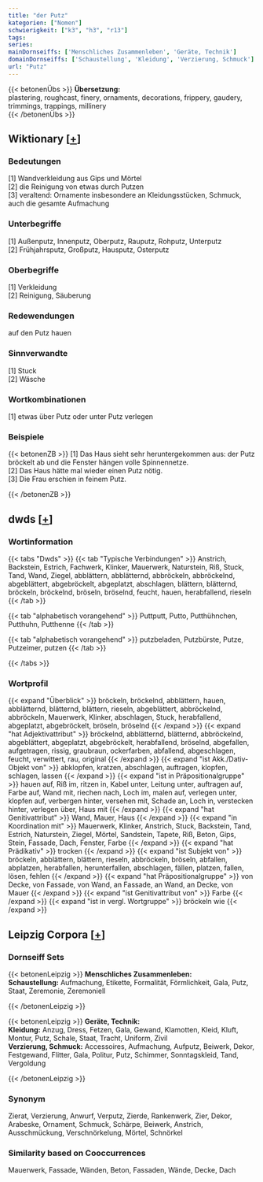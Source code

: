 ```yaml
---
title: "der Putz"
kategorien: ["Nomen"]
schwierigkeit: ["k3", "h3", "r13"]
tags:
series:
mainDornseiffs: ['Menschliches Zusammenleben', 'Geräte, Technik']
domainDornseiffs: ['Schaustellung', 'Kleidung', 'Verzierung, Schmuck']
url: "Putz"
---
```


{{< betonenÜbs >}}
**Übersetzung:**  
plastering, roughcast, finery, ornaments, decorations, frippery, gaudery, trimmings, trappings, millinery  
{{< /betonenÜbs >}}

## Wiktionary [[+](https://de.wiktionary.org/wiki/Putz)]

### Bedeutungen
[1] Wandverkleidung aus Gips und Mörtel  
[2] die Reinigung von etwas durch Putzen  
[3] veraltend: Ornamente insbesondere an Kleidungsstücken, Schmuck, auch die gesamte Aufmachung  

### Unterbegriffe
[1] Außenputz, Innenputz, Oberputz, Rauputz, Rohputz, Unterputz  
[2] Frühjahrsputz, Großputz, Hausputz, Osterputz  

### Oberbegriffe
[1] Verkleidung  
[2] Reinigung, Säuberung  

### Redewendungen
auf den Putz hauen  

### Sinnverwandte
[1] Stuck  
[2] Wäsche  

### Wortkombinationen
[1] etwas über Putz oder unter Putz verlegen  

### Beispiele
{{< betonenZB >}}
[1] Das Haus sieht sehr heruntergekommen aus: der Putz bröckelt ab und die Fenster hängen volle Spinnennetze.  
[2] Das Haus hätte mal wieder einen Putz nötig.  
[3] Die Frau erschien in feinem Putz.  

{{< /betonenZB >}}


## dwds [[+](https://www.dwds.de/wb/Putz)]

### Wortinformation
{{< tabs "Dwds" >}}
{{< tab "Typische Verbindungen" >}}
Anstrich, Backstein, Estrich, Fachwerk, Klinker, Mauerwerk, Naturstein, Riß, Stuck, Tand, Wand, Ziegel, abblättern, abblätternd, abbröckeln, abbröckelnd, abgeblättert, abgebröckelt, abgeplatzt, abschlagen, blättern, blätternd, bröckeln, bröckelnd, bröseln, bröselnd, feucht, hauen, herabfallend, rieseln
{{< /tab >}}

{{< tab "alphabetisch vorangehend" >}}
Puttputt, Putto, Putthühnchen, Putthuhn, Putthenne
{{< /tab >}}

{{< tab "alphabetisch vorangehend" >}}
putzbeladen, Putzbürste, Putze, Putzeimer, putzen
{{< /tab >}}

{{< /tabs >}}

### Wortprofil
{{< expand "Überblick" >}} bröckeln, bröckelnd, abblättern, hauen, abblätternd, blätternd, blättern, rieseln, abgeblättert, abbröckelnd, abbröckeln, Mauerwerk, Klinker, abschlagen, Stuck, herabfallend, abgeplatzt, abgebröckelt, bröseln, bröselnd {{< /expand >}}
{{< expand "hat Adjektivattribut" >}} bröckelnd, abblätternd, blätternd, abbröckelnd, abgeblättert, abgeplatzt, abgebröckelt, herabfallend, bröselnd, abgefallen, aufgetragen, rissig, graubraun, ockerfarben, abfallend, abgeschlagen, feucht, verwittert, rau, original {{< /expand >}}
{{< expand "ist Akk./Dativ-Objekt von" >}} abklopfen, kratzen, abschlagen, auftragen, klopfen, schlagen, lassen {{< /expand >}}
{{< expand "ist in Präpositionalgruppe" >}} hauen auf, Riß im, ritzen in, Kabel unter, Leitung unter, auftragen auf, Farbe auf, Wand mit, riechen nach, Loch im, malen auf, verlegen unter, klopfen auf, verbergen hinter, versehen mit, Schade an, Loch in, verstecken hinter, verlegen über, Haus mit {{< /expand >}}
{{< expand "hat Genitivattribut" >}} Wand, Mauer, Haus {{< /expand >}}
{{< expand "in Koordination mit" >}} Mauerwerk, Klinker, Anstrich, Stuck, Backstein, Tand, Estrich, Naturstein, Ziegel, Mörtel, Sandstein, Tapete, Riß, Beton, Gips, Stein, Fassade, Dach, Fenster, Farbe {{< /expand >}}
{{< expand "hat Prädikativ" >}} trocken {{< /expand >}}
{{< expand "ist Subjekt von" >}} bröckeln, abblättern, blättern, rieseln, abbröckeln, bröseln, abfallen, abplatzen, herabfallen, herunterfallen, abschlagen, fällen, platzen, fallen, lösen, fehlen {{< /expand >}}
{{< expand "hat Präpositionalgruppe" >}} von Decke, von Fassade, von Wand, an Fassade, an Wand, an Decke, von Mauer {{< /expand >}}
{{< expand "ist Genitivattribut von" >}} Farbe {{< /expand >}}
{{< expand "ist in vergl. Wortgruppe" >}} bröckeln wie {{< /expand >}}

## Leipzig Corpora [[+](https://corpora.uni-leipzig.de/en/res?word=Putz&corpusId=deu_newscrawl-public_2018)]

### Dornseiff Sets
{{< betonenLeipzig >}}
**Menschliches Zusammenleben:**  
**Schaustellung:** Aufmachung, Etikette, Formalität, Förmlichkeit, Gala, Putz, Staat, Zeremonie, Zeremoniell  

{{< /betonenLeipzig >}}


{{< betonenLeipzig >}}
**Geräte, Technik:**  
**Kleidung:** Anzug, Dress, Fetzen, Gala, Gewand, Klamotten, Kleid, Kluft, Montur, Putz, Schale, Staat, Tracht, Uniform, Zivil  
**Verzierung, Schmuck:** Accessoires, Aufmachung, Aufputz, Beiwerk, Dekor, Festgewand, Flitter, Gala, Politur, Putz, Schimmer, Sonntagskleid, Tand, Vergoldung  

{{< /betonenLeipzig >}}

### Synonym
Zierat, Verzierung, Anwurf, Verputz, Zierde, Rankenwerk, Zier, Dekor, Arabeske, Ornament, Schmuck, Schärpe, Beiwerk, Anstrich, Ausschmückung, Verschnörkelung, Mörtel, Schnörkel


### Similarity based on Cooccurrences
Mauerwerk, Fassade, Wänden, Beton, Fassaden, Wände, Decke, Dach

